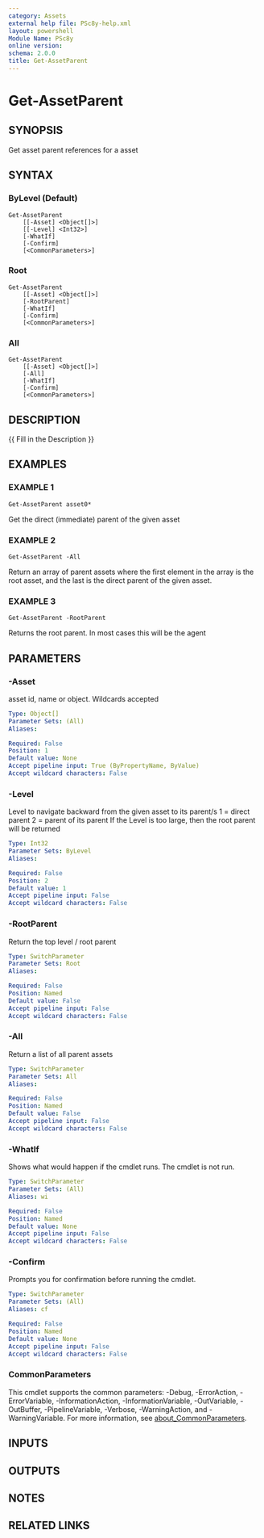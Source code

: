 ```yaml
---
category: Assets
external help file: PSc8y-help.xml
layout: powershell
Module Name: PSc8y
online version:
schema: 2.0.0
title: Get-AssetParent
---
```


# Get-AssetParent

## SYNOPSIS
Get asset parent references for a asset

## SYNTAX

### ByLevel (Default)
```
Get-AssetParent
	[[-Asset] <Object[]>]
	[[-Level] <Int32>]
	[-WhatIf]
	[-Confirm]
	[<CommonParameters>]
```

### Root
```
Get-AssetParent
	[[-Asset] <Object[]>]
	[-RootParent]
	[-WhatIf]
	[-Confirm]
	[<CommonParameters>]
```

### All
```
Get-AssetParent
	[[-Asset] <Object[]>]
	[-All]
	[-WhatIf]
	[-Confirm]
	[<CommonParameters>]
```

## DESCRIPTION
{{ Fill in the Description }}

## EXAMPLES

### EXAMPLE 1
```
Get-AssetParent asset0*
```

Get the direct (immediate) parent of the given asset

### EXAMPLE 2
```
Get-AssetParent -All
```

Return an array of parent assets where the first element in the array is the root asset, and the last is the direct parent of the given asset.

### EXAMPLE 3
```
Get-AssetParent -RootParent
```

Returns the root parent.
In most cases this will be the agent

## PARAMETERS

### -Asset
asset id, name or object.
Wildcards accepted

```yaml
Type: Object[]
Parameter Sets: (All)
Aliases:

Required: False
Position: 1
Default value: None
Accept pipeline input: True (ByPropertyName, ByValue)
Accept wildcard characters: False
```

### -Level
Level to navigate backward from the given asset to its parent/s
1 = direct parent
2 = parent of its parent
If the Level is too large, then the root parent will be returned

```yaml
Type: Int32
Parameter Sets: ByLevel
Aliases:

Required: False
Position: 2
Default value: 1
Accept pipeline input: False
Accept wildcard characters: False
```

### -RootParent
Return the top level / root parent

```yaml
Type: SwitchParameter
Parameter Sets: Root
Aliases:

Required: False
Position: Named
Default value: False
Accept pipeline input: False
Accept wildcard characters: False
```

### -All
Return a list of all parent assets

```yaml
Type: SwitchParameter
Parameter Sets: All
Aliases:

Required: False
Position: Named
Default value: False
Accept pipeline input: False
Accept wildcard characters: False
```

### -WhatIf
Shows what would happen if the cmdlet runs.
The cmdlet is not run.

```yaml
Type: SwitchParameter
Parameter Sets: (All)
Aliases: wi

Required: False
Position: Named
Default value: None
Accept pipeline input: False
Accept wildcard characters: False
```

### -Confirm
Prompts you for confirmation before running the cmdlet.

```yaml
Type: SwitchParameter
Parameter Sets: (All)
Aliases: cf

Required: False
Position: Named
Default value: None
Accept pipeline input: False
Accept wildcard characters: False
```

### CommonParameters
This cmdlet supports the common parameters: -Debug, -ErrorAction, -ErrorVariable, -InformationAction, -InformationVariable, -OutVariable, -OutBuffer, -PipelineVariable, -Verbose, -WarningAction, and -WarningVariable. For more information, see [about_CommonParameters](http://go.microsoft.com/fwlink/?LinkID=113216).

## INPUTS

## OUTPUTS

## NOTES

## RELATED LINKS
